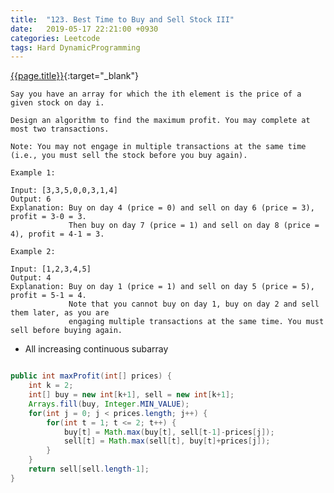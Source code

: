 ```yaml
---
title:  "123. Best Time to Buy and Sell Stock III"
date:   2019-05-17 22:21:00 +0930
categories: Leetcode
tags: Hard DynamicProgramming
---
```


[{{page.title}}](https://leetcode.com/problems/best-time-to-buy-and-sell-stock-iii/){:target="_blank"}

    Say you have an array for which the ith element is the price of a given stock on day i.

    Design an algorithm to find the maximum profit. You may complete at most two transactions.

    Note: You may not engage in multiple transactions at the same time (i.e., you must sell the stock before you buy again).

    Example 1:

    Input: [3,3,5,0,0,3,1,4]
    Output: 6
    Explanation: Buy on day 4 (price = 0) and sell on day 6 (price = 3), profit = 3-0 = 3.
                 Then buy on day 7 (price = 1) and sell on day 8 (price = 4), profit = 4-1 = 3.

    Example 2:

    Input: [1,2,3,4,5]
    Output: 4
    Explanation: Buy on day 1 (price = 1) and sell on day 5 (price = 5), profit = 5-1 = 4.
                 Note that you cannot buy on day 1, buy on day 2 and sell them later, as you are
                 engaging multiple transactions at the same time. You must sell before buying again.


* All increasing continuous subarray

```java

public int maxProfit(int[] prices) {
    int k = 2;
    int[] buy = new int[k+1], sell = new int[k+1];
    Arrays.fill(buy, Integer.MIN_VALUE);
    for(int j = 0; j < prices.length; j++) {
        for(int t = 1; t <= 2; t++) {
            buy[t] = Math.max(buy[t], sell[t-1]-prices[j]);
            sell[t] = Math.max(sell[t], buy[t]+prices[j]);
        }
    }
    return sell[sell.length-1];
}
```
